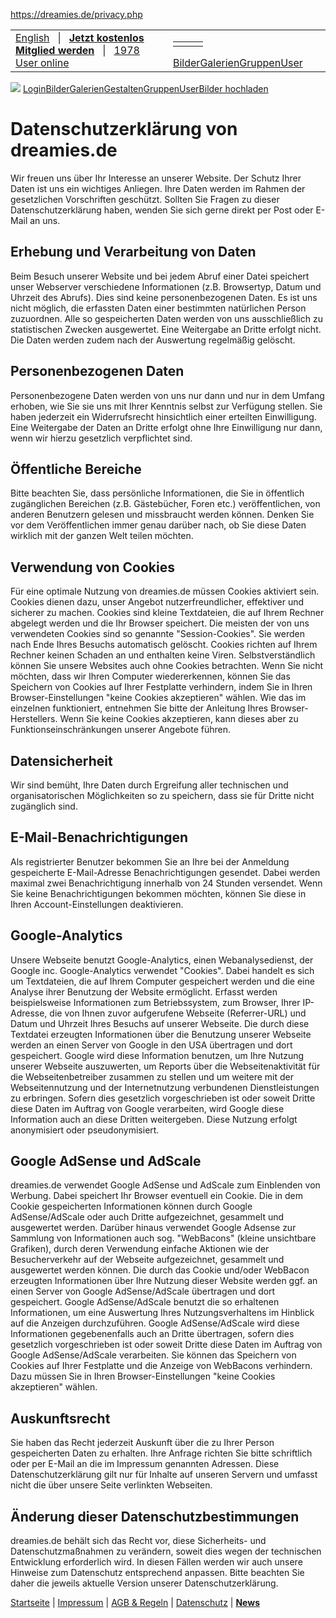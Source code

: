 https://dreamies.de/privacy.php

<table>
<colgroup>
<col width="50%" />
<col width="50%" />
</colgroup>
<tbody>
<tr class="odd">
<td><a href="/language.php?lang=EN&amp;rd=L3ByaXZhY3kucGhw" class="lang-en">English</a>   <span class="fsmall">|</span>   <a href="/registrieren.php"><strong>Jetzt kostenlos Mitglied werden</strong></a>   <span class="fsmall">|</span>   <a href="/user.php?v=2">1978 User online</a></td>
<td><div class="searchBox">
<table>
<colgroup>
<col width="33%" />
<col width="33%" />
<col width="33%" />
</colgroup>
<tbody>
<tr class="odd">
<td><div id="jq-hs-typesbutton" class="selectSearch">

</div></td>
<td></td>
<td><div class="goSearch">

</div></td>
</tr>
</tbody>
</table>
</div>
<div id="jq-hs-typesbox" class="ddbox">
<a href="" class="ddchecked">Bilder</a><a href="">Galerien</a><a href="">Gruppen</a><a href="">User</a>
</div></td>
</tr>
</tbody>
</table>

<a href="http://www.dreamies.de" id="headerlogo"><img src="https://s1.dreamies.de/images/headerlogo.png" /></a>
[Login](http://www.dreamies.de/login.php)[Bilder](http://www.dreamies.de/images.php)[Galerien](http://www.dreamies.de/publicgalerien.php)[Gestalten](http://www.dreamies.de/create.php)[Gruppen](http://www.dreamies.de/groups.php)[User](http://www.dreamies.de/user.php)<a href="http://www.dreamies.de/upload.php" class="bluebk">Bilder hochladen</a>

Datenschutzerklärung von dreamies.de
====================================

Wir freuen uns über Ihr Interesse an unserer Website. Der Schutz Ihrer Daten ist uns ein wichtiges Anliegen. Ihre Daten werden im Rahmen der gesetzlichen Vorschriften geschützt. Sollten Sie Fragen zu dieser Datenschutzerklärung haben, wenden Sie sich gerne direkt per Post oder E-Mail an uns.

Erhebung und Verarbeitung von Daten
-----------------------------------

Beim Besuch unserer Website und bei jedem Abruf einer Datei speichert unser Webserver verschiedene Informationen (z.B. Browsertyp, Datum und Uhrzeit des Abrufs). Dies sind keine personenbezogenen Daten. Es ist uns nicht möglich, die erfassten Daten einer bestimmten natürlichen Person zuzuordnen. Alle so gespeicherten Daten werden von uns ausschließlich zu statistischen Zwecken ausgewertet. Eine Weitergabe an Dritte erfolgt nicht. Die Daten werden zudem nach der Auswertung regelmäßig gelöscht.

Personenbezogenen Daten
-----------------------

Personenbezogene Daten werden von uns nur dann und nur in dem Umfang erhoben, wie Sie sie uns mit Ihrer Kenntnis selbst zur Verfügung stellen. Sie haben jederzeit ein Widerrufsrecht hinsichtlich einer erteilten Einwilligung.
Eine Weitergabe der Daten an Dritte erfolgt ohne Ihre Einwilligung nur dann, wenn wir hierzu gesetzlich verpflichtet sind.

Öffentliche Bereiche
--------------------

Bitte beachten Sie, dass persönliche Informationen, die Sie in öffentlich zugänglichen Bereichen (z.B. Gästebücher, Foren etc.) veröffentlichen, von anderen Benutzern gelesen und missbraucht werden können.
Denken Sie vor dem Veröffentlichen immer genau darüber nach, ob Sie diese Daten wirklich mit der ganzen Welt teilen möchten.

Verwendung von Cookies
----------------------

Für eine optimale Nutzung von dreamies.de müssen Cookies aktiviert sein. Cookies dienen dazu, unser Angebot nutzerfreundlicher, effektiver und sicherer zu machen. Cookies sind kleine Textdateien, die auf Ihrem Rechner abgelegt werden und die Ihr Browser speichert. Die meisten der von uns verwendeten Cookies sind so genannte "Session-Cookies". Sie werden nach Ende Ihres Besuchs automatisch gelöscht. Cookies richten auf Ihrem Rechner keinen Schaden an und enthalten keine Viren.
Selbstverständlich können Sie unsere Websites auch ohne Cookies betrachten. Wenn Sie nicht möchten, dass wir Ihren Computer wiedererkennen, können Sie das Speichern von Cookies auf Ihrer Festplatte verhindern, indem Sie in Ihren Browser-Einstellungen "keine Cookies akzeptieren" wählen. Wie das im einzelnen funktioniert, entnehmen Sie bitte der Anleitung Ihres Browser-Herstellers. Wenn Sie keine Cookies akzeptieren, kann dieses aber zu Funktionseinschränkungen unserer Angebote führen.

Datensicherheit
---------------

Wir sind bemüht, Ihre Daten durch Ergreifung aller technischen und organisatorischen Möglichkeiten so zu speichern, dass sie für Dritte nicht zugänglich sind.

E-Mail-Benachrichtigungen
-------------------------

Als registrierter Benutzer bekommen Sie an Ihre bei der Anmeldung gespeicherte E-Mail-Adresse Benachrichtigungen gesendet. Dabei werden maximal zwei Benachrichtigung innerhalb von 24 Stunden versendet. Wenn Sie keine Benachrichtigungen bekommen möchten, können Sie diese in Ihren Account-Einstellungen deaktivieren.

Google-Analytics
----------------

Unsere Webseite benutzt Google-Analytics, einen Webanalysedienst, der Google inc. Google-Analytics verwendet "Cookies". Dabei handelt es sich um Textdateien, die auf Ihrem Computer gespeichert werden und die eine Analyse ihrer Benutzung der Website ermöglicht. Erfasst werden beispielsweise Informationen zum Betriebssystem, zum Browser, Ihrer IP-Adresse, die von Ihnen zuvor aufgerufene Webseite (Referrer-URL) und Datum und Uhrzeit Ihres Besuchs auf unserer Webseite. Die durch diese Textdatei erzeugten Informationen über die Benutzung unserer Webseite werden an einen Server von Google in den USA übertragen und dort gespeichert. Google wird diese Information benutzen, um Ihre Nutzung unserer Webseite auszuwerten, um Reports über die Webseitenaktivität für die Webseitenbetreiber zusammen zu stellen und um weitere mit der Webseitennutzung und der Internetnutzung verbundenen Dienstleistungen zu erbringen. Sofern dies gesetzlich vorgeschrieben ist oder soweit Dritte diese Daten im Auftrag von Google verarbeiten, wird Google diese Information auch an diese Dritten weitergeben. Diese Nutzung erfolgt anonymisiert oder pseudonymisiert.

Google AdSense und AdScale
--------------------------

dreamies.de verwendet Google AdSense und AdScale zum Einblenden von Werbung. Dabei speichert Ihr Browser eventuell ein Cookie. Die in dem Cookie gespeicherten Informationen können durch Google AdSense/AdScale oder auch Dritte aufgezeichnet, gesammelt und ausgewertet werden. Darüber hinaus verwendet Google Adsense zur Sammlung von Informationen auch sog. "WebBacons" (kleine unsichtbare Grafiken), durch deren Verwendung einfache Aktionen wie der Besucherverkehr auf der Webseite aufgezeichnet, gesammelt und ausgewertet werden können. Die durch das Cookie und/oder WebBacon erzeugten Informationen über Ihre Nutzung dieser Website werden ggf. an einen Server von Google AdSense/AdScale übertragen und dort gespeichert. Google AdSense/AdScale benutzt die so erhaltenen Informationen, um eine Auswertung Ihres Nutzungsverhaltens im Hinblick auf die Anzeigen durchzuführen. Google AdSense/AdScale wird diese Informationen gegebenenfalls auch an Dritte übertragen, sofern dies gesetzlich vorgeschrieben ist oder soweit Dritte diese Daten im Auftrag von Google AdSense/AdScale verarbeiten. Sie können das Speichern von Cookies auf Ihrer Festplatte und die Anzeige von WebBacons verhindern. Dazu müssen Sie in Ihren Browser-Einstellungen "keine Cookies akzeptieren" wählen.

Auskunftsrecht
--------------

Sie haben das Recht jederzeit Auskunft über die zu Ihrer Person gespeicherten Daten zu erhalten. Ihre Anfrage richten Sie bitte schriftlich oder per E-Mail an die im Impressum genannten Adressen. Diese Datenschutzerklärung gilt nur für Inhalte auf unseren Servern und umfasst nicht die über unsere Seite verlinkten Webseiten.

Änderung dieser Datenschutzbestimmungen
---------------------------------------

dreamies.de behält sich das Recht vor, diese Sicherheits- und Datenschutzmaßnahmen zu verändern, soweit dies wegen der technischen Entwicklung erforderlich wird. In diesen Fällen werden wir auch unsere Hinweise zum Datenschutz entsprechend anpassen. Bitte beachten Sie daher die jeweils aktuelle Version unserer Datenschutzerklärung.

<a href="http://www.dreamies.de/" class="fsmall">Startseite</a> | <a href="/impressum.php" class="fsmall">Impressum</a> | <a href="/agb.php" class="fsmall">AGB &amp; Regeln</a> | <a href="/privacy.php" class="fsmall">Datenschutz</a> | <a href="/news.php" class="fsmall"><strong>News</strong></a>


